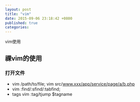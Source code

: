 ```yaml
---
layout: post
title: "vim"
date: 2015-09-06 23:18:42 +0800
published: true
categories: 
---
```


vim使用

## 祼vim的使用

### 打开文件

* vim /path/to/file; vim src/www.xxx/app/service/page/a/b.php
* vim :find/:sfind/:tabfind; 
* tags vim :tag/tjump $tagname
